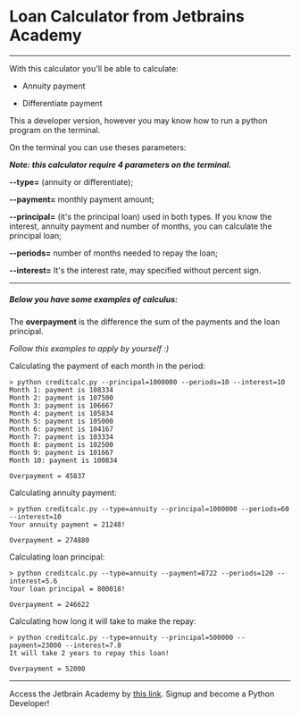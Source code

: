 # Loan Calculator from Jetbrains Academy

---

With this calculator you'll be able to calculate:

* Annuity payment

* Differentiate payment

This a developer version, however you may know how to run a python program on the terminal.

On the terminal you can use theses parameters:

**_Note: this calculator require 4 parameters on the terminal._**

**--type=** (annuity or differentiate);

**--payment=** monthly payment amount;

**--principal=** (it's the principal loan) used in both types. If you know the interest, annuity payment and number of months, you can calculate the principal loan;

**--periods=** number of months needed to repay the loan;

**--interest=** It's the interest rate, may specified without percent sign.

---

##### Below you have some examples of calculus:

The **overpayment** is the difference the sum of the payments and the loan principal.

*Follow this examples to apply by yourself :)*

Calculating the payment of each month in the period:

```
> python creditcalc.py --principal=1000000 --periods=10 --interest=10
Month 1: payment is 108334
Month 2: payment is 107500
Month 3: payment is 106667
Month 4: payment is 105834
Month 5: payment is 105000
Month 6: payment is 104167
Month 7: payment is 103334
Month 8: payment is 102500
Month 9: payment is 101667
Month 10: payment is 100834

Overpayment = 45837
```

Calculating annuity payment:

```
> python creditcalc.py --type=annuity --principal=1000000 --periods=60 --interest=10
Your annuity payment = 21248!

Overpayment = 274880
```

Calculating loan principal:

```
> python creditcalc.py --type=annuity --payment=8722 --periods=120 --interest=5.6
Your loan principal = 800018!

Overpayment = 246622
```

Calculating how long it will take to make the repay:

```
> python creditcalc.py --type=annuity --principal=500000 --payment=23000 --interest=7.8
It will take 2 years to repay this loan!

Overpayment = 52000
```

---

Access the Jetbrain Academy by [this link](hyperskill.org). Signup and become a Python Developer!
